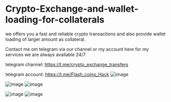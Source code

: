 # Crypto-Exchange-and-wallet-loading-for-collaterals
we offers you a fast and reliable crypto transactions and also provide wallet loading of larger amount as collateral.

Contact me om telegram via our channel or my account here for my services 
we are always available 24/7

telegram channel: https://t.me/crypto_exchange_transfers


telegram account: https://t.me/Flash_coins_Hack
![image](https://github.com/user-attachments/assets/669fd53e-4c2e-412f-8d9a-cb48faf631e0)



![image](https://github.com/user-attachments/assets/69855ed5-7034-4eef-a6d0-968a101202fe)
![image](https://github.com/user-attachments/assets/a7fd7d55-4eb8-4f10-b7c1-5555af93fdb2)

![image](https://github.com/user-attachments/assets/39810277-1fca-44cd-aeb8-d71e56721755)
![image](https://github.com/user-attachments/assets/bf502525-f932-4326-a05f-bfe0edd7f629)




